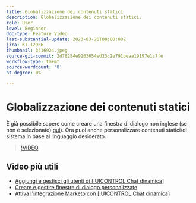 ```yaml
---
title: Globalizzazione dei contenuti statici
description: Globalizzazione dei contenuti statici.
role: User
level: Beginner
doc-type: Feature Video
last-substantial-update: 2023-03-20T00:00:00Z
jira: KT-12966
thumbnail: 3416924.jpeg
source-git-commit: 2d78284e9263654ed23c2e791beaa19197e1c7fe
workflow-type: tm+mt
source-wordcount: '0'
ht-degree: 0%

---
```



# Globalizzazione dei contenuti statici

È già possibile sapere come creare una finestra di dialogo non inglese (se non è selezionato) [qui](https://nation.marketo.com/t5/dynamic-chat-discussion/design-non-english-language-conversations-in-dynamic-chat/m-p/324317#M39)). Ora puoi anche personalizzare contenuti statici/di sistema in base al linguaggio desiderato.

>[!VIDEO](https://video.tv.adobe.com/v/3416924/?quality=12&learn=on)

## Video più utili

* [Aggiungi e gestisci gli utenti di [!UICONTROL Chat dinamica] ](user-management.md)
* [Creare e gestire finestre di dialogo personalizzate](dialogue-management.md)
* [Attiva l&#39;integrazione Marketo con [!UICONTROL Chat dinamica] ](marketo-integration.md)
